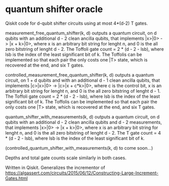 # quantum shifter oracle
Qiskit code for d-qubit shifter circuits using at most 4*(d-2) T gates.

measurement_free_quantum_shifter(k, d) outputs a quantum circuit, on d qubits with an additional d - 2 clean ancilla qubits, that implements |x>|0> -> |x + k>|0>, where x is an arbitrary bit string for lenght n, and 0 is the all zero bitstring of lenght d - 2. The Toffoli gate count = 2 * (d - 2 - lsb), where lsb is the index of the least significant bit of k. The Toffolis can be implemented so that each pair the only costs one |T> state, which is recovered at the end, and six T gates.

controlled_measurement_free_quantum_shifter(k, d) outputs a quantum circuit, on 1 + d qubits and with an additional d - 1 clean ancilla qubits, that implements |c>|x>|0> -> |c>|x + c*k>|0>, where c is the control bit, x is an arbitrary bit string for lenght n, and 0 is the all zero bitstring of lenght d - 1. The Toffoli gate count = 2 * (d - 2 - lsb), where lsb is the index of the least significant bit of k. The Toffolis can be implemented so that each pair the only costs one |T> state, which is recovered at the end, and six T gates.

quantum_shifter_with_measurements(k, d) outputs a quantum circuit, on d qubits with an additional d - 2 clean ancilla qubits and d - 2 measurements, that implements |x>|0> -> |x + k>|0>, where x is an arbitrary bit string for lenght n, and 0 is the all zero bitstring of lenght d - 2. The T gate count = 4 * (d - 2 - lsb), where lsb is the index of the least significant bit of k.

(controlled_quantum_shifter_with_measurements(k, d) to come soon...)

Depths and total gate counts scale similarly in both cases.

Written in Qiskit. Generalizes the incrementor of https://algassert.com/circuits/2015/06/12/Constructing-Large-Increment-Gates.html
